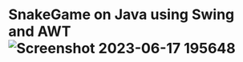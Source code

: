 # SnakeGame on Java using Swing and AWT ![Screenshot 2023-06-17 195648](https://github.com/NikolenFK/SnakeGame/assets/83027272/c8d9f050-49dd-4a58-8fa8-4f105dab47b6)
